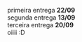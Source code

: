 primeira entrega **22/09**    
segunda entrega **13/09**    
terceira entrega **20/09**   
oiiii :D

